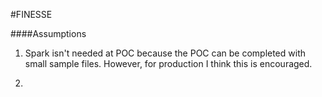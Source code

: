 #FINESSE

####Assumptions
1. Spark isn't needed at POC because the POC can be completed
with small sample files. However, for production I think this is 
encouraged. 

2.
